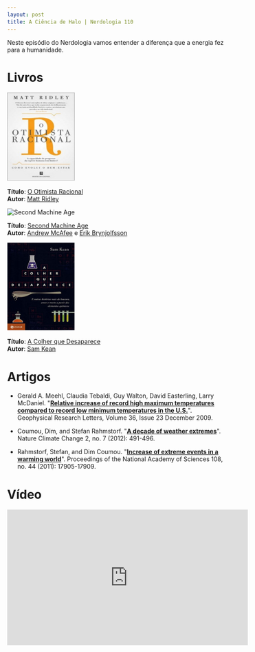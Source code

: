 ```yaml
---
layout: post
title: A Ciência de Halo | Nerdologia 110
---
```


Neste episódio do Nerdologia vamos entender a diferença que a energia fez para a humanidade.

Livros
=====

![O Otimista Racional](../images/otimista-racional.jpg)

**Título**: [O Otimista Racional](http://www.saraiva.com.br/o-otimista-racional-por-que-o-mundo-melhora-7276787.html)<br>
**Autor**: [Matt Ridley](http://www.mattridley.co.uk/)

![Second Machine Age](../images/second-magine-age.jpg)

**Título**: [Second Machine Age](http://www.amazon.com.br/gp/product/8576089149/ref=as_li_tl?ie=UTF8&camp=1789&creative=9325&creativeASIN=8576089149&linkCode=as2&tag=nerdologia-20&linkId=WMADE5TFLZKZ4RBD)<br>
**Autor**: [Andrew McAfee](http://andrewmcafee.org/blog/) e [Erik Brynjolfsson](http://www.ebusiness.mit.edu/erik/)

![A Colher que Desaparece](../images/colher-desaparece.jpg)

**Título**: [A Colher que Desaparece](http://www.amazon.com.br/gp/product/8537806935/ref=as_li_qf_sp_asin_il_tl?ie=UTF8&camp=1789&creative=9325&creativeASIN=8537806935&linkCode=as2&tag=nerdologia-20)<br>
**Autor**: [Sam Kean](http://www.samkean.com/)

Artigos
=====

- Gerald A. Meehl, Claudia Tebaldi, Guy Walton, David Easterling, Larry McDaniel. "[**Relative increase of record high maximum temperatures compared to record low minimum temperatures in the U.S.**](http://onlinelibrary.wiley.com/doi/10.1029/2009GL040736/full)". Geophysical Research Letters, Volume 36, Issue 23 December 2009.

- Coumou, Dim, and Stefan Rahmstorf. "[**A decade of weather extremes**](http://www.nature.com/nclimate/journal/v2/n7/full/nclimate1452.html)". Nature Climate Change 2, no. 7 (2012): 491-496.

- Rahmstorf, Stefan, and Dim Coumou. "[**Increase of extreme events in a warming world**](http://www.pnas.org/content/108/44/17905.abstract)". Proceedings of the National Academy of Sciences 108, no. 44 (2011): 17905-17909.

Vídeo
=====

<iframe width="560" height="315" src="https://www.youtube.com/embed/pXtVUobPQLs" frameborder="0" allowfullscreen></iframe>

